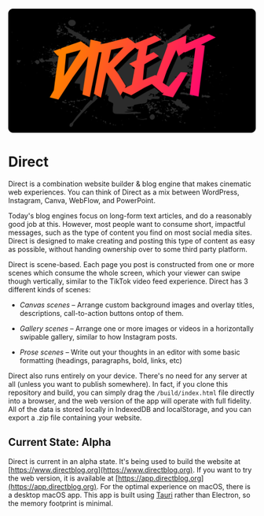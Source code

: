 ![Screenshot](readme-logo.svg)

# Direct

Direct is a combination website builder & blog engine that makes cinematic web experiences. You can think of Direct as a mix between WordPress, Instagram, Canva, WebFlow, and PowerPoint.

Today's blog engines focus on long-form text articles, and do a reasonably good job at this. However, most people want to consume short, impactful messages, such as the type of content you find on most social media sites. Direct is designed to make creating and posting this type of content as easy as possible, without handing ownership over to some third party platform.

Direct is scene-based. Each page you post is constructed from one or more scenes which consume the whole screen, which your viewer can swipe though vertically, similar to the TikTok video feed experience. Direct has 3 different kinds of scenes:

- *Canvas scenes* – Arrange custom background images and overlay titles, descriptions, call-to-action buttons ontop of them.

- *Gallery scenes* – Arrange one or more images or videos in a horizontally swipable gallery, similar to how Instagram posts.

- *Prose scenes* – Write out your thoughts in an editor with some basic formatting (headings, paragraphs, bold, links, etc)

Direct also runs entirely on your device. There's no need for any server at all (unless you want to publish somewhere). In fact, if you clone this repository and build, you can simply drag the `/build/index.html` file directly into a browser, and the web version of the app will operate with full fidelity. All of the data is stored locally in IndexedDB and localStorage, and you can export a .zip file containing your website.

## Current State: Alpha

Direct is current in an alpha state. It's being used to build the website at [https://www.directblog.org](https://www.directblog.org). If you want to try the web version, it is available at [https://app.directblog.org](https://app.directblog.org). For the optimal experience on macOS, there is a desktop macOS app. This app is built using [Tauri](https://tauri.app/) rather than Electron, so the memory footprint is minimal.
